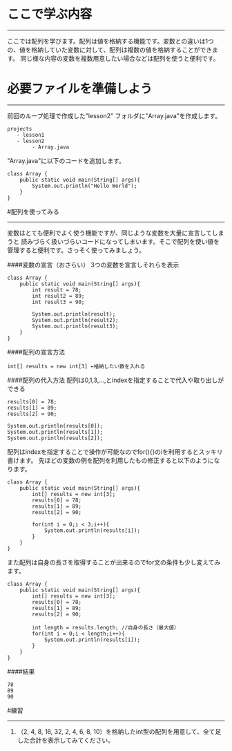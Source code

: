 # ここで学ぶ内容
* * * *
ここでは配列を学びます。配列は値を格納する機能です。変数との違いは1つの、値を格納していた変数に対して、配列は複数の値を格納することができます。
同じ様な内容の変数を複数用意したい場合などは配列を使うと便利です。

# 必要ファイルを準備しよう
* * * *

前回のループ処理で作成した"lesson2" フォルダに"Array.java"を作成します。

```
projects
   - lesson1
   - lesson2
        - Array.java
```

"Array.java"に以下のコードを追加します。

```
class Array {
    public static void main(String[] args){
        System.out.println("Hello World");
    }
}
```

#配列を使ってみる
* * * * *
変数はとても便利でよく使う機能ですが、同じような変数を大量に宣言してしまうと
読みづらく扱いづらいコードになってしまいます。そこで配列を使い値を管理すると便利です。さっそく使ってみましょう。

####変数の宣言（おさらい）
3つの変数を宣言しそれらを表示
```
class Array {
    public static void main(String[] args){
        int result = 78;
        int result2 = 89;
        int result3 = 90;

        System.out.println(result);
        System.out.println(result2);
        System.out.println(result3);
    }
}
```

####配列の宣言方法
```
int[] results = new int[3] ←格納したい数を入れる
```

####配列の代入方法
配列は0,1,3,...,とindexを指定することで代入や取り出しができる

```
results[0] = 78;
results[1] = 89;
results[2] = 90;

System.out.println(results[0]);
System.out.println(results[1]);
System.out.println(results[2]);
```

配列はindexを指定することで操作が可能なのでfor(){}のiを利用するとスッキリ書けます。
先ほどの変数の例を配列を利用したもの修正すると以下のようになります。

```
class Array {
    public static void main(String[] args){
        int[] results = new int[3];
        results[0] = 78;
        results[1] = 89;
        results[2] = 90;

        for(int i = 0;i < 3;i++){
            System.out.println(results[i]);
        }
    }
}
```
また配列は自身の長さを取得することが出来るのでfor文の条件も少し変えてみます。
```
class Array {
    public static void main(String[] args){
        int[] results = new int[3];
        results[0] = 78;
        results[1] = 89;
        results[2] = 90;

        int length = results.length; //自身の長さ（最大値）
        for(int i = 0;i < length;i++){
            System.out.println(results[i]);
        }
    }
}
```

####結果
```
78
89
90
```

#練習
* * * * *
1. （2, 4, 8, 16, 32, 2, 4, 6, 8, 10）を格納したint型の配列を用意して、全て足した合計を表示してみてください。